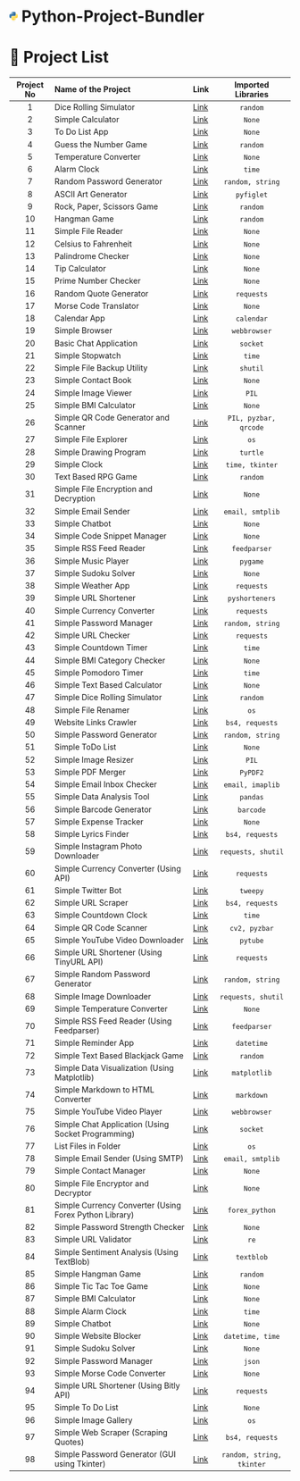 # <img src="/python-logo-only.png" width="3%"> Python-Project-Bundler

# 📁 Project List

| Project No | Name of the Project | Link | Imported Libraries |
|:------------:|:---------------------|------|:---------------------:|
| 1 | Dice Rolling Simulator | [Link](https://github.com/KuSantosh100/Python-Project-Bundler/blob/main/Projects/1.Dice-Rolling-Simulator.py) | `random` |
| 2 | Simple Calculator | [Link](https://github.com/KuSantosh100/Python-Project-Bundler/blob/main/Projects/2.Simple-Calculator.py) | `None` |
| 3 | To Do List App | [Link](https://github.com/KuSantosh100/Python-Project-Bundler/blob/main/Projects/3.To-Do-List-App.py) | `None` |
| 4 | Guess the Number Game | [Link](https://github.com/KuSantosh100/Python-Project-Bundler/blob/main/Projects/4.Guess-the-Number-Game.py) | `random` |
| 5 | Temperature Converter | [Link](https://github.com/KuSantosh100/Python-Project-Bundler/blob/main/Projects/5.Temperature-Converter.py) | `None` |
| 6 | Alarm Clock | [Link](https://github.com/KuSantosh100/Python-Project-Bundler/blob/main/Projects/6.Alarm-Clock.py) | `time` |
| 7 | Random Password Generator | [Link](https://github.com/KuSantosh100/Python-Project-Bundler/blob/main/Projects/7.Random-Password-Generator.py) | `random, string` |
| 8 | ASCII Art Generator | [Link](https://github.com/KuSantosh100/Python-Project-Bundler/blob/main/Projects/8.ASCII-Art-Generator.py) | `pyfiglet` |
| 9 | Rock, Paper, Scissors Game | [Link](https://github.com/KuSantosh100/Python-Project-Bundler/blob/main/Projects/9.Rock,-Paper,-Scissors-Game.py) | `random` |
| 10 | Hangman Game | [Link](https://github.com/KuSantosh100/Python-Project-Bundler/blob/main/Projects/10.Hangman-Game.py) | `random` |
| 11 | Simple File Reader | [Link](https://github.com/KuSantosh100/Python-Project-Bundler/blob/main/Projects/11.Simple-File-Reader.py) | `None` |
| 12 | Celsius to Fahrenheit | [Link](https://github.com/KuSantosh100/Python-Project-Bundler/blob/main/Projects/12.Celsius-to-Fahrenheit.py) | `None` |
| 13 | Palindrome Checker | [Link](https://github.com/KuSantosh100/Python-Project-Bundler/blob/main/Projects/13.Palindrome-Checker.py) | `None` |
| 14 | Tip Calculator | [Link](https://github.com/KuSantosh100/Python-Project-Bundler/blob/main/Projects/14.Tip-Calculator.py) | `None` |
| 15 | Prime Number Checker | [Link](https://github.com/KuSantosh100/Python-Project-Bundler/blob/main/Projects/15.Prime-Number-Checker.py) | `None` |
| 16 | Random Quote Generator | [Link](https://github.com/KuSantosh100/Python-Project-Bundler/blob/main/Projects/16.Random-Quote-Generator.py) | `requests` |
| 17 | Morse Code Translator | [Link](https://github.com/KuSantosh100/Python-Project-Bundler/blob/main/Projects/17.Morse-Code-Translator.py) | `None` |
| 18 | Calendar App | [Link](https://github.com/KuSantosh100/Python-Project-Bundler/blob/main/Projects/18.Calendar-App.py) | `calendar` |
| 19 | Simple Browser | [Link](https://github.com/KuSantosh100/Python-Project-Bundler/blob/main/Projects/19.Simple-Browser.py) | `webbrowser` |
| 20 | Basic Chat Application | [Link](https://github.com/KuSantosh100/Python-Project-Bundler/blob/main/Projects/20.Basic-Chat-Application.py) | `socket` |
| 21 | Simple Stopwatch | [Link](https://github.com/KuSantosh100/Python-Project-Bundler/blob/main/Projects/21.Simple-Stopwatch.py) | `time` |
| 22 | Simple File Backup Utility | [Link](https://github.com/KuSantosh100/Python-Project-Bundler/blob/main/Projects/22.Simple-File-Backup-Utility.py) | `shutil` |
| 23 | Simple Contact Book | [Link](https://github.com/KuSantosh100/Python-Project-Bundler/blob/main/Projects/23.Simple-Contact-Book.py) | `None` |
| 24 | Simple Image Viewer | [Link](https://github.com/KuSantosh100/Python-Project-Bundler/blob/main/Projects/24.Simple-Image-Viewer.py) | `PIL` |
| 25 | Simple BMI Calculator | [Link](https://github.com/KuSantosh100/Python-Project-Bundler/blob/main/Projects/25.Simple-BMI-Calculator.py) | `None` |
| 26 | Simple QR Code Generator and Scanner | [Link](https://github.com/KuSantosh100/Python-Project-Bundler/blob/main/Projects/26.Simple-QR-Code-Generator-and-Scanner.py) | `PIL, pyzbar, qrcode` |
| 27 | Simple File Explorer | [Link](https://github.com/KuSantosh100/Python-Project-Bundler/blob/main/Projects/27.Simple-File-Explorer.py) | `os` |
| 28 | Simple Drawing Program | [Link](https://github.com/KuSantosh100/Python-Project-Bundler/blob/main/Projects/28.Simple-Drawing-Program.py) | `turtle` |
| 29 | Simple Clock | [Link](https://github.com/KuSantosh100/Python-Project-Bundler/blob/main/Projects/29.Simple-Clock.py) | `time, tkinter` |
| 30 | Text Based RPG Game | [Link](https://github.com/KuSantosh100/Python-Project-Bundler/blob/main/Projects/30.Text-Based-RPG-Game.py) | `random` |
| 31 | Simple File Encryption and Decryption | [Link](https://github.com/KuSantosh100/Python-Project-Bundler/blob/main/Projects/31.Simple-File-Encryption-and-Decryption.py) | `None` |
| 32 | Simple Email Sender | [Link](https://github.com/KuSantosh100/Python-Project-Bundler/blob/main/Projects/32.Simple-Email-Sender.py) | `email, smtplib` |
| 33 | Simple Chatbot | [Link](https://github.com/KuSantosh100/Python-Project-Bundler/blob/main/Projects/33.Simple-Chatbot.py) | `None` |
| 34 | Simple Code Snippet Manager | [Link](https://github.com/KuSantosh100/Python-Project-Bundler/blob/main/Projects/34.Simple-Code-Snippet-Manager.py) | `None` |
| 35 | Simple RSS Feed Reader | [Link](https://github.com/KuSantosh100/Python-Project-Bundler/blob/main/Projects/35.Simple-RSS-Feed-Reader.py) | `feedparser` |
| 36 | Simple Music Player | [Link](https://github.com/KuSantosh100/Python-Project-Bundler/blob/main/Projects/36.Simple-Music-Player.py) | `pygame` |
| 37 | Simple Sudoku Solver | [Link](https://github.com/KuSantosh100/Python-Project-Bundler/blob/main/Projects/37.Simple-Sudoku-Solver.py) | `None` |
| 38 | Simple Weather App | [Link](https://github.com/KuSantosh100/Python-Project-Bundler/blob/main/Projects/38.Simple-Weather-App.py) | `requests` |
| 39 | Simple URL Shortener | [Link](https://github.com/KuSantosh100/Python-Project-Bundler/blob/main/Projects/39.Simple-URL-Shortener.py) | `pyshorteners` |
| 40 | Simple Currency Converter | [Link](https://github.com/KuSantosh100/Python-Project-Bundler/blob/main/Projects/40.Simple-Currency-Converter.py) | `requests` |
| 41 | Simple Password Manager | [Link](https://github.com/KuSantosh100/Python-Project-Bundler/blob/main/Projects/41.Simple-Password-Manager.py) | `random, string` |
| 42 | Simple URL Checker | [Link](https://github.com/KuSantosh100/Python-Project-Bundler/blob/main/Projects/42.Simple-URL-Checker.py) | `requests` |
| 43 | Simple Countdown Timer | [Link](https://github.com/KuSantosh100/Python-Project-Bundler/blob/main/Projects/43.Simple-Countdown-Timer.py) | `time` |
| 44 | Simple BMI Category Checker | [Link](https://github.com/KuSantosh100/Python-Project-Bundler/blob/main/Projects/44.Simple-BMI-Category-Checker.py) | `None` |
| 45 | Simple Pomodoro Timer | [Link](https://github.com/KuSantosh100/Python-Project-Bundler/blob/main/Projects/45.Simple-Pomodoro-Timer.py) | `time` |
| 46 | Simple Text Based Calculator | [Link](https://github.com/KuSantosh100/Python-Project-Bundler/blob/main/Projects/46.Simple-Text-Based-Calculator.py) | `None` |
| 47 | Simple Dice Rolling Simulator | [Link](https://github.com/KuSantosh100/Python-Project-Bundler/blob/main/Projects/47.Simple-Dice-Rolling-Simulator.py) | `random` |
| 48 | Simple File Renamer | [Link](https://github.com/KuSantosh100/Python-Project-Bundler/blob/main/Projects/48.Simple-File-Renamer.py) | `os` |
| 49 | Website Links Crawler | [Link](https://github.com/KuSantosh100/Python-Project-Bundler/blob/main/Projects/49.Website-Links-Crawler.py) | `bs4, requests` |
| 50 | Simple Password Generator | [Link](https://github.com/KuSantosh100/Python-Project-Bundler/blob/main/Projects/50.Simple-Password-Generator.py) | `random, string` |
| 51 | Simple ToDo List | [Link](https://github.com/KuSantosh100/Python-Project-Bundler/blob/main/Projects/51.Simple-ToDo-List.py) | `None` |
| 52 | Simple Image Resizer | [Link](https://github.com/KuSantosh100/Python-Project-Bundler/blob/main/Projects/52.Simple-Image-Resizer.py) | `PIL` |
| 53 | Simple PDF Merger | [Link](https://github.com/KuSantosh100/Python-Project-Bundler/blob/main/Projects/53.Simple-PDF-Merger.py) | `PyPDF2` |
| 54 | Simple Email Inbox Checker | [Link](https://github.com/KuSantosh100/Python-Project-Bundler/blob/main/Projects/54.Simple-Email-Inbox-Checker.py) | `email, imaplib` |
| 55 | Simple Data Analysis Tool | [Link](https://github.com/KuSantosh100/Python-Project-Bundler/blob/main/Projects/55.Simple-Data-Analysis-Tool.py) | `pandas` |
| 56 | Simple Barcode Generator | [Link](https://github.com/KuSantosh100/Python-Project-Bundler/blob/main/Projects/56.Simple-Barcode-Generator.py) | `barcode` |
| 57 | Simple Expense Tracker | [Link](https://github.com/KuSantosh100/Python-Project-Bundler/blob/main/Projects/57.Simple-Expense-Tracker.py) | `None` |
| 58 | Simple Lyrics Finder | [Link](https://github.com/KuSantosh100/Python-Project-Bundler/blob/main/Projects/58.Simple-Lyrics-Finder.py) | `bs4, requests` |
| 59 | Simple Instagram Photo Downloader | [Link](https://github.com/KuSantosh100/Python-Project-Bundler/blob/main/Projects/59.Simple-Instagram-Photo-Downloader.py) | `requests, shutil` |
| 60 | Simple Currency Converter (Using API) | [Link](https://github.com/KuSantosh100/Python-Project-Bundler/blob/main/Projects/60.Simple-Currency-Converter-(Using-API).py) | `requests` |
| 61 | Simple Twitter Bot | [Link](https://github.com/KuSantosh100/Python-Project-Bundler/blob/main/Projects/61.Simple-Twitter-Bot.py) | `tweepy` |
| 62 | Simple URL Scraper | [Link](https://github.com/KuSantosh100/Python-Project-Bundler/blob/main/Projects/62.Simple-URL-Scraper.py) | `bs4, requests` |
| 63 | Simple Countdown Clock | [Link](https://github.com/KuSantosh100/Python-Project-Bundler/blob/main/Projects/63.Simple-Countdown-Clock.py) | `time` |
| 64 | Simple QR Code Scanner | [Link](https://github.com/KuSantosh100/Python-Project-Bundler/blob/main/Projects/64.Simple-QR-Code-Scanner.py) | `cv2, pyzbar` |
| 65 | Simple YouTube Video Downloader | [Link](https://github.com/KuSantosh100/Python-Project-Bundler/blob/main/Projects/65.Simple-YouTube-Video-Downloader.py) | `pytube` |
| 66 | Simple URL Shortener (Using TinyURL API) | [Link](https://github.com/KuSantosh100/Python-Project-Bundler/blob/main/Projects/66.Simple-URL-Shortener-(Using-TinyURL-API).py) | `requests` |
| 67 | Simple Random Password Generator | [Link](https://github.com/KuSantosh100/Python-Project-Bundler/blob/main/Projects/67.Simple-Random-Password-Generator.py) | `random, string` |
| 68 | Simple Image Downloader | [Link](https://github.com/KuSantosh100/Python-Project-Bundler/blob/main/Projects/68.Simple-Image-Downloader.py) | `requests, shutil` |
| 69 | Simple Temperature Converter | [Link](https://github.com/KuSantosh100/Python-Project-Bundler/blob/main/Projects/69.Simple-Temperature-Converter.py) | `None` |
| 70 | Simple RSS Feed Reader (Using Feedparser) | [Link](https://github.com/KuSantosh100/Python-Project-Bundler/blob/main/Projects/70.Simple-RSS-Feed-Reader-(Using-Feedparser).py) | `feedparser` |
| 71 | Simple Reminder App | [Link](https://github.com/KuSantosh100/Python-Project-Bundler/blob/main/Projects/71.Simple-Reminder-App.py) | `datetime` |
| 72 | Simple Text Based Blackjack Game | [Link](https://github.com/KuSantosh100/Python-Project-Bundler/blob/main/Projects/72.Simple-Text-Based-Blackjack-Game.py) | `random` |
| 73 | Simple Data Visualization (Using Matplotlib) | [Link](https://github.com/KuSantosh100/Python-Project-Bundler/blob/main/Projects/73.Simple-Data-Visualization-(Using-Matplotlib).py) | `matplotlib` |
| 74 | Simple Markdown to HTML Converter | [Link](https://github.com/KuSantosh100/Python-Project-Bundler/blob/main/Projects/74.Simple-Markdown-to-HTML-Converter.py) | `markdown` |
| 75 | Simple YouTube Video Player | [Link](https://github.com/KuSantosh100/Python-Project-Bundler/blob/main/Projects/75.Simple-YouTube-Video-Player.py) | `webbrowser` |
| 76 | Simple Chat Application (Using Socket Programming) | [Link](https://github.com/KuSantosh100/Python-Project-Bundler/blob/main/Projects/76.Simple-Chat-Application-(Using-Socket-Programming).py) | `socket` |
| 77 | List Files in Folder | [Link](https://github.com/KuSantosh100/Python-Project-Bundler/blob/main/Projects/77.List-Files-in-Folder.py) | `os` |
| 78 | Simple Email Sender (Using SMTP) | [Link](https://github.com/KuSantosh100/Python-Project-Bundler/blob/main/Projects/78.Simple-Email-Sender-(Using-SMTP).py) | `email, smtplib` |
| 79 | Simple Contact Manager | [Link](https://github.com/KuSantosh100/Python-Project-Bundler/blob/main/Projects/79.Simple-Contact-Manager.py) | `None` |
| 80 | Simple File Encryptor and Decryptor | [Link](https://github.com/KuSantosh100/Python-Project-Bundler/blob/main/Projects/80.Simple-File-Encryptor-and-Decryptor.py) | `None` |
| 81 | Simple Currency Converter (Using Forex Python Library) | [Link](https://github.com/KuSantosh100/Python-Project-Bundler/blob/main/Projects/81.Simple-Currency-Converter-(Using-Forex-Python-Library).py) | `forex_python` |
| 82 | Simple Password Strength Checker | [Link](https://github.com/KuSantosh100/Python-Project-Bundler/blob/main/Projects/82.Simple-Password-Strength-Checker.py) | `None` |
| 83 | Simple URL Validator | [Link](https://github.com/KuSantosh100/Python-Project-Bundler/blob/main/Projects/83.Simple-URL-Validator.py) | `re` |
| 84 | Simple Sentiment Analysis (Using TextBlob) | [Link](https://github.com/KuSantosh100/Python-Project-Bundler/blob/main/Projects/84.Simple-Sentiment-Analysis-(Using-TextBlob).py) | `textblob` |
| 85 | Simple Hangman Game | [Link](https://github.com/KuSantosh100/Python-Project-Bundler/blob/main/Projects/85.Simple-Hangman-Game.py) | `random` |
| 86 | Simple Tic Tac Toe Game | [Link](https://github.com/KuSantosh100/Python-Project-Bundler/blob/main/Projects/86.Simple-Tic-Tac-Toe-Game.py) | `None` |
| 87 | Simple BMI Calculator | [Link](https://github.com/KuSantosh100/Python-Project-Bundler/blob/main/Projects/87.Simple-BMI-Calculator.py) | `None` |
| 88 | Simple Alarm Clock | [Link](https://github.com/KuSantosh100/Python-Project-Bundler/blob/main/Projects/88.Simple-Alarm-Clock.py) | `time` |
| 89 | Simple Chatbot | [Link](https://github.com/KuSantosh100/Python-Project-Bundler/blob/main/Projects/89.Simple-Chatbot.py) | `None` |
| 90 | Simple Website Blocker | [Link](https://github.com/KuSantosh100/Python-Project-Bundler/blob/main/Projects/90.Simple-Website-Blocker.py) | `datetime, time` |
| 91 | Simple Sudoku Solver | [Link](https://github.com/KuSantosh100/Python-Project-Bundler/blob/main/Projects/91.Simple-Sudoku-Solver.py) | `None` |
| 92 | Simple Password Manager | [Link](https://github.com/KuSantosh100/Python-Project-Bundler/blob/main/Projects/92.Simple-Password-Manager.py) | `json` |
| 93 | Simple Morse Code Converter | [Link](https://github.com/KuSantosh100/Python-Project-Bundler/blob/main/Projects/93.Simple-Morse-Code-Converter.py) | `None` |
| 94 | Simple URL Shortener (Using Bitly API) | [Link](https://github.com/KuSantosh100/Python-Project-Bundler/blob/main/Projects/94.Simple-URL-Shortener-(Using-Bitly-API).py) | `requests` |
| 95 | Simple To Do List | [Link](https://github.com/KuSantosh100/Python-Project-Bundler/blob/main/Projects/95.Simple-To-Do-List.py) | `None` |
| 96 | Simple Image Gallery | [Link](https://github.com/KuSantosh100/Python-Project-Bundler/blob/main/Projects/96.Simple-Image-Gallery.py) | `os` |
| 97 | Simple Web Scraper (Scraping Quotes) | [Link](https://github.com/KuSantosh100/Python-Project-Bundler/blob/main/Projects/97.Simple-Web-Scraper-(Scraping-Quotes).py) | `bs4, requests` |
| 98 | Simple Password Generator (GUI using Tkinter) | [Link](https://github.com/KuSantosh100/Python-Project-Bundler/blob/main/Projects/98.Simple-Password-Generator-(GUI-using-Tkinter).py) | `random, string, tkinter` |
